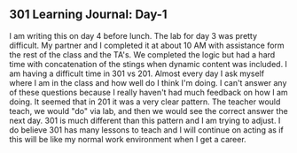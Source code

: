## 301 Learning Journal: Day-1 ##

I am writing this on day 4 before lunch. The lab for day 3 was pretty difficult. My partner and I completed it at about 10 AM with assistance form the rest of the class and the TA's. We completed the logic but had a hard time with concatenation of the stings when dynamic content was included.
I am having a difficult time in 301 vs 201. Almost every day I ask myself where I am in the class and how well do I think I'm doing. I can't answer any of these questions because I really haven't had much feedback on how I am doing. It seemed that in 201 it was a very clear pattern. The teacher would teach, we would "do" via lab, and then we would see the correct answer the next day. 301 is much different than this pattern and I am trying to adjust. I do believe 301 has many lessons to teach and I will continue on acting as if this will be like my normal work environment when I get a career. 
